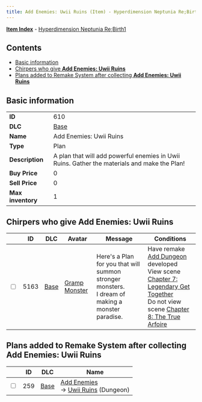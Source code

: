 ```yaml
---
title: Add Enemies: Uwii Ruins (Item) - Hyperdimension Neptunia Re;Birth1
---
```


[**Item Index**](/neptunia/rb1/item/index.html) - [Hyperdimension Neptunia Re;Birth1](/neptunia/rb1)

## Contents

- [Basic information](#basic-information)
- [Chirpers who give **Add Enemies: Uwii Ruins**](#chirpers-who-give-add-enemies-uwii-ruins)
- [Plans added to Remake System after collecting **Add Enemies: Uwii Ruins**](#plans-added-to-remake-system-after-collecting-add-enemies-uwii-ruins)
## Basic information

|   |   |
| -- | -- |
| **ID** | 610 |
| **DLC** | [Base](/neptunia/rb1/dlc/1-base.html) |
| **Name** | Add Enemies: Uwii Ruins |
| **Type** | Plan |
| **Description** | A plan that will add powerful enemies in Uwii Ruins. Gather the materials and make the Plan! |
| **Buy Price** | 0 |
| **Sell Price** | 0 |
| **Max inventory** | 1 |


## Chirpers who give **Add Enemies: Uwii Ruins**

|    | ID | DLC | Avatar | Message | Conditions |
| -- | -- | --- | ------ | ------- | ---------- |
| <input type="checkbox" id="rb1-chirper-event-1-5163" class="trackbox" /> | 5163 | [Base](/neptunia/rb1/dlc/1-base.html) | [Gramp Monster](/neptunia/rb1/undefined/1-243-gramp-monster.html) | Here's a Plan for you that will summon stronger monsters.<br />I dream of making a monster paradise. | Have remake [Add Dungeon](/neptunia/rb1/remake/1-222-add-dungeon.html) developed<br />View scene [Chapter 7: Legendary Get Together](/neptunia/rb1/scene/1-726-chapter-7-legendary-get-together.html)<br />Do not view scene [Chapter 8: The True Arfoire](/neptunia/rb1/scene/1-807-chapter-8-the-true-arfoire.html) |


## Plans added to Remake System after collecting **Add Enemies: Uwii Ruins**

|    | ID | DLC | Name |
| -- | -- | --- | ---- |
| <input type="checkbox" id="rb1-remake-1-259" class="trackbox" /> | 259 | [Base](/neptunia/rb1/dlc/1-base.html) | [Add Enemies](/neptunia/rb1/remake/1-259-add-enemies.html)<br /> → [Uwii Ruins](/neptunia/rb1/dungeon/1-118-uwii-ruins.html) (Dungeon) |
